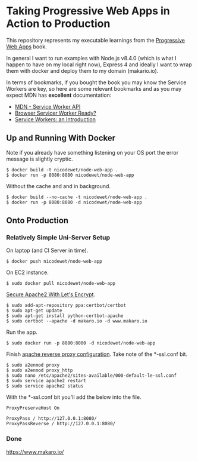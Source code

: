 # Taking Progressive Web Apps in Action to Production

This repository represents my executable learnings from the [Progressive Web Apps](https://www.manning.com/books/progressive-web-apps) book.

In general I want to run examples with Node.js v8.4.0 (which is what I happen to have on my local right now), Express 4 and ideally I want to wrap them with docker and deploy them to my domain (makario.io).

In terms of bookmarks, if you bought the book you may know the Service Workers are key, so here are some relevant bookmarks and as you may expect MDN has **excellent** documentation:

* [MDN - Service Worker API](https://developer.mozilla.org/en/docs/Web/API/Service_Worker_API)
* [Browser Servicer Worker Ready?](https://jakearchibald.github.io/isserviceworkerready/)
* [Service Workers: an Introduction](https://developers.google.com/web/fundamentals/getting-started/primers/service-workers)

## Up and Running With Docker

Note if you already have something listening on your OS port the error message is slightly cryptic.

```
$ docker build -t nicodewet/node-web-app .
$ docker run -p 8080:8080 nicodewet/node-web-app
```

Without the cache and and in background.

```
$ docker build --no-cache -t nicodewet/node-web-app .
$ docker run -p 8080:8080 -d nicodewet/node-web-app
```

## Onto Production

### Relatively Simple Uni-Server Setup

On laptop (and CI Server in time).

```
$ docker push nicodewet/node-web-app
```

On EC2 instance.

```
$ sudo docker pull nicodewet/node-web-app  
```

[Secure Apache2 With Let's Encrypt](https://www.digitalocean.com/community/tutorials/how-to-secure-apache-with-let-s-encrypt-on-ubuntu-16-04).

```
$ sudo add-apt-repository ppa:certbot/certbot
$ sudo apt-get update
$ sudo apt-get install python-certbot-apache
$ sudo certbot --apache -d makaro.io -d www.makaro.io
```

Run the app.

```
$ sudo docker run -p 8080:8080 -d nicodewet/node-web-app
```

Finish [apache reverse proxy configuration](https://www.digitalocean.com/community/tutorials/how-to-use-apache-as-a-reverse-proxy-with-mod_proxy-on-ubuntu-16-04). Take note of the *-ssl.conf bit.

```
$ sudo a2enmod proxy
$ sudo a2enmod proxy_http
$ sudo nano /etc/apache2/sites-available/000-default-le-ssl.conf 
$ sudo service apache2 restart
$ sudo service apache2 status
```

With the *-ssl.conf bit you'll add the below into the file.

```
ProxyPreserveHost On

ProxyPass / http://127.0.0.1:8080/
ProxyPassReverse / http://127.0.0.1:8080/
```

### Done

https://www.makaro.io/
